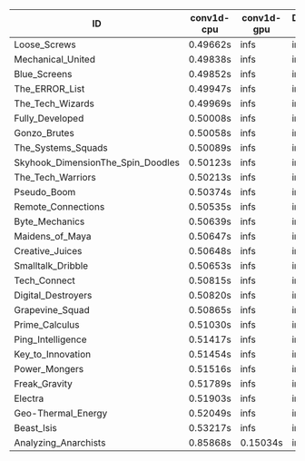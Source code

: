 |ID|conv1d-cpu|conv1d-gpu|DWSPConv2D-gpu|gemm-gpu|avg|
|-|-|-|-|-|-|
|Loose_Screws|0.49662s|infs|infs|4.67598s|infs|
|Mechanical_United|0.49838s|infs|infs|4.77729s|infs|
|Blue_Screens|0.49852s|infs|infs|4.76401s|infs|
|The_ERROR_List|0.49947s|infs|infs|4.68034s|infs|
|The_Tech_Wizards|0.49969s|infs|infs|4.72761s|infs|
|Fully_Developed|0.50008s|infs|infs|4.72166s|infs|
|Gonzo_Brutes|0.50058s|infs|infs|4.69957s|infs|
|The_Systems_Squads|0.50089s|infs|infs|12.93586s|infs|
|Skyhook_DimensionThe_Spin_Doodles|0.50123s|infs|infs|4.71038s|infs|
|The_Tech_Warriors|0.50213s|infs|infs|4.70991s|infs|
|Pseudo_Boom|0.50374s|infs|infs|4.71721s|infs|
|Remote_Connections|0.50535s|infs|infs|4.77494s|infs|
|Byte_Mechanics|0.50639s|infs|infs|4.73317s|infs|
|Maidens_of_Maya|0.50647s|infs|infs|4.75474s|infs|
|Creative_Juices|0.50648s|infs|infs|4.73313s|infs|
|Smalltalk_Dribble|0.50653s|infs|infs|4.74394s|infs|
|Tech_Connect|0.50815s|infs|infs|4.69218s|infs|
|Digital_Destroyers|0.50820s|infs|infs|4.67854s|infs|
|Grapevine_Squad|0.50865s|infs|infs|4.74024s|infs|
|Prime_Calculus|0.51030s|infs|infs|4.78408s|infs|
|Ping_Intelligence|0.51417s|infs|infs|4.78612s|infs|
|Key_to_Innovation|0.51454s|infs|infs|4.69642s|infs|
|Power_Mongers|0.51516s|infs|infs|4.79451s|infs|
|Freak_Gravity|0.51789s|infs|infs|4.76955s|infs|
|Electra|0.51903s|infs|infs|4.79581s|infs|
|Geo-Thermal_Energy|0.52049s|infs|infs|4.81173s|infs|
|Beast_Isis|0.53217s|infs|infs|4.80081s|infs|
|Analyzing_Anarchists|0.85868s|0.15034s|infs|4.75754s|infs|
